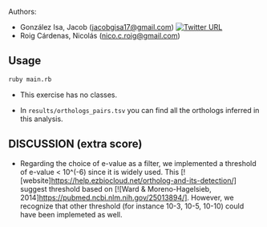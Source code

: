 Authors: 
* González Isa, Jacob (jacobgisa17@gmail.com) [![Twitter URL](https://img.shields.io/twitter/url/https/twitter.com/jacobgisa.svg?style=social&label=Follow%20%40JacobGIsa)](https://twitter.com/jacobgisa)
* Roig Cárdenas, Nicolás (nico.c.roig@gmail.com)

## Usage

```sh
ruby main.rb 
```
* This exercise has no classes.

* In `results/orthologs_pairs.tsv` you can find all the orthologs inferred in this analysis.

## DISCUSSION (extra score)

- Regarding the choice of e-value as a filter, we implemented a threshold of e-value < 10^(-6) since it is widely used.
This [![website]https://help.ezbiocloud.net/ortholog-and-its-detection/] suggest threshold based on [![Ward & Moreno-Hagelsieb, 2014]https://pubmed.ncbi.nlm.nih.gov/25013894/].
However, we recognize that other threshold (for instance 10-3, 10-5, 10-10) could have been implemeted as well.
